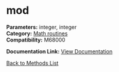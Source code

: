# mod

**Parameters:** integer, integer  
**Category:** [Math routines](../categories/math_routines.md)  
**Compatibility:** M68000  

**Documentation Link:** [View Documentation](https://github.com/leuat/TRSE/raw/master/resources/text/help/m/mod.rtf)

[Back to Methods List](../../SUMMARY.md)
